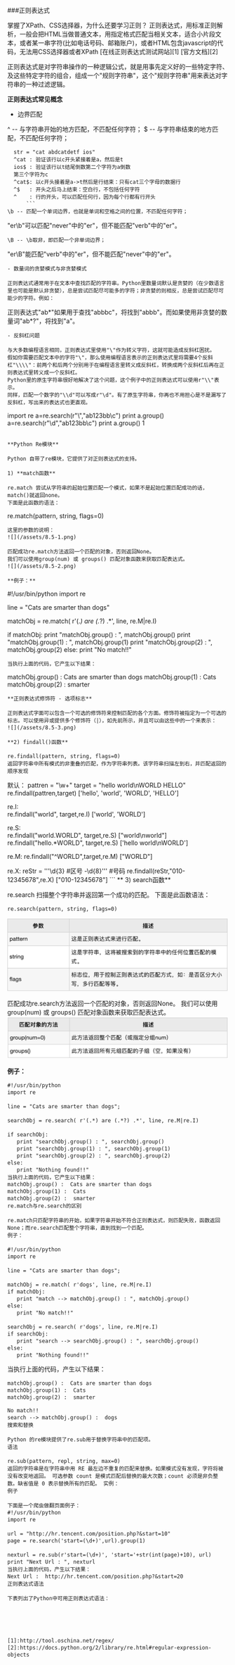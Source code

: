 ###正则表达式

掌握了XPath、CSS选择器，为什么还要学习正则？
正则表达式，用标准正则解析，一般会把HTML当做普通文本，用指定格式匹配当相关文本，适合小片段文本，或者某一串字符(比如电话号码、邮箱账户)，或者HTML包含javascript的代码，无法用CSS选择器或者XPath
[在线正则表达式测试网站][1]
[官方文档][2]


正则表达式是对字符串操作的一种逻辑公式，就是用事先定义好的一些特定字符、及这些特定字符的组合，组成一个"规则字符串"，这个"规则字符串"用来表达对字符串的一种过滤逻辑。

**正则表达式常见概念**

- 边界匹配

 ^ -- 与字符串开始的地方匹配，不匹配任何字符；
$ -- 与字符串结束的地方匹配，不匹配任何字符；
```
  str = "cat abdcatdetf ios"
  ^cat : 验证该行以c开头紧接着是a，然后是t
  ios$ : 验证该行以t结尾倒数第二个字符为a倒数
  第三个字符为c
  ^cat$: 以c开头接着是a->t然后是行结束：只有cat三个字母的数据行
  ^$   : 开头之后马上结束：空白行，不包括任何字符
  ^    : 行的开头，可以匹配任何行，因为每个行都有行开头
      ```
\b -- 匹配一个单词边界，也就是单词和空格之间的位置，不匹配任何字符；
```
  "er\b"可以匹配"never"中的"er"，但不能匹配"verb"中的"er"。
  ```
\B -- \b取非，即匹配一个非单词边界；
```
  "er\B"能匹配"verb"中的"er"，但不能匹配"never"中的"er"。
  ```
- 数量词的贪婪模式与非贪婪模式
 
 正则表达式通常用于在文本中查找匹配的字符串。Python里数量词默认是贪婪的（在少数语言里也可能是默认非贪婪），总是尝试匹配尽可能多的字符；非贪婪的则相反，总是尝试匹配尽可能少的字符。例如：
 ```
  正则表达式"ab*"如果用于查找"abbbc"，将找到"abbb"。而如果使用非贪婪的数量词"ab*?"，将找到"a"。
  ```
- 反斜杠问题

 与大多数编程语言相同，正则表达式里使用"\"作为转义字符，这就可能造成反斜杠困扰。
假如你需要匹配文本中的字符"\"，那么使用编程语言表示的正则表达式里将需要4个反斜杠"\\\\"：前两个和后两个分别用于在编程语言里转义成反斜杠，转换成两个反斜杠后再在正则表达式里转义成一个反斜杠。
Python里的原生字符串很好地解决了这个问题，这个例子中的正则表达式可以使用r"\\"表示。
同样，匹配一个数字的"\\d"可以写成r"\d"。有了原生字符串，你再也不用担心是不是漏写了反斜杠，写出来的表达式也更直观。
```
  import re
  a=re.search(r"\\","ab123bb\c")
  print a.group()
  \
  a=re.search(r"\d","ab123bb\c")
  print a.group()
  1
  ```
  
**Python Re模块**

Python 自带了re模块，它提供了对正则表达式的支持。

1) **match函数**

re.match 尝试从字符串的起始位置匹配一个模式，如果不是起始位置匹配成功的话，match()就返回none。
下面是此函数的语法：
```
re.match(pattern, string, flags=0)
```
这里的参数的说明：
![](/assets/8.5-1.png)

匹配成功re.match方法返回一个匹配的对象，否则返回None。
我们可以使用group(num) 或 groups() 匹配对象函数来获取匹配表达式。
![](/assets/8.5-2.png)

**例子：**
```
#!/usr/bin/python
import re

line = "Cats are smarter than dogs"

matchObj = re.match( r'(.*) are (.*?) .*', line, re.M|re.I)

if matchObj:
   print "matchObj.group() : ", matchObj.group()
   print "matchObj.group(1) : ", matchObj.group(1)
   print "matchObj.group(2) : ", matchObj.group(2)
else:
   print "No match!!"
   ```
当执行上面的代码，它产生以下结果：
```
matchObj.group() :  Cats are smarter than dogs
matchObj.group(1) :  Cats
matchObj.group(2) :  smarter
```
**正则表达式修饰符 - 选项标志**

正则表达式字面可以包含一个可选的修饰符来控制匹配的各个方面。修饰符被指定为一个可选的标志。可以使用异或提供多个修饰符（|），如先前所示，并且可以由这些中的一个来表示：
![](/assets/8.5-3.png)

**2) findall()函数**

re.findall(pattern, string, flags=0)
返回字符串中所有模式的非重叠的匹配，作为字符串列表。该字符串扫描左到右，并匹配返回的顺序发现
```
默认：
        pattren = "\w+"
        target = "hello world\nWORLD HELLO"
        re.findall(pattren,target)
        ['hello', 'world', 'WORLD', 'HELLO']

re.I:   
        re.findall("world", target,re.I)
        ['world', 'WORLD']

re.S:   
        re.findall("world.WORLD", target,re.S)
        ["world\nworld"]
        re.findall("hello.*WORLD", target,re.S)
        ['hello world\nWORLD']

re.M:
        re.findall("^WORLD",target,re.M)
        ["WORLD"]

re.X:
        reStr = '''\d{3}  #区号
                -\d{8}''' #号码
        re.findall(reStr,"010-12345678",re.X) 
        ["010-12345678"]
        ```
**
3) search函数**

re.search 扫描整个字符串并返回第一个成功的匹配。
下面是此函数语法：
```
re.search(pattern, string, flags=0)
```
![](/assets/8.5-4.png)

匹配成功re.search方法返回一个匹配的对象，否则返回None。
我们可以使用group(num) 或 groups() 匹配对象函数来获取匹配表达式。
![](/assets/8.5-5.png)

**例子：**
```
#!/usr/bin/python
import re

line = "Cats are smarter than dogs";

searchObj = re.search( r'(.*) are (.*?) .*', line, re.M|re.I)

if searchObj:
   print "searchObj.group() : ", searchObj.group()
   print "searchObj.group(1) : ", searchObj.group(1)
   print "searchObj.group(2) : ", searchObj.group(2)
else:
   print "Nothing found!!"
当执行上面的代码，它产生以下结果：
matchObj.group() :  Cats are smarter than dogs
matchObj.group(1) :  Cats
matchObj.group(2) :  smarter
re.match与re.search的区别

re.match只匹配字符串的开始，如果字符串开始不符合正则表达式，则匹配失败，函数返回None；而re.search匹配整个字符串，直到找到一个匹配。
例子：

#!/usr/bin/python
import re

line = "Cats are smarter than dogs";

matchObj = re.match( r'dogs', line, re.M|re.I)
if matchObj:
   print "match --> matchObj.group() : ", matchObj.group()
else:
   print "No match!!"

searchObj = re.search( r'dogs', line, re.M|re.I)
if searchObj:
   print "search --> searchObj.group() : ", searchObj.group()
else:
   print "Nothing found!!"
   ```
当执行上面的代码，产生以下结果：
```
matchObj.group() :  Cats are smarter than dogs
matchObj.group(1) :  Cats
matchObj.group(2) :  smarter
```
```
No match!!
search --> matchObj.group() :  dogs
搜索和替换

Python 的re模块提供了re.sub用于替换字符串中的匹配项。
语法

re.sub(pattern, repl, string, max=0)
返回的字符串是在字符串中用 RE 最左边不重复的匹配来替换。如果模式没有发现，字符将被没有改变地返回。 可选参数 count 是模式匹配后替换的最大次数；count 必须是非负整数。缺省值是 0 表示替换所有的匹配。 实例：
例子

下面是一个爬虫做翻页面例子：
#!/usr/bin/python
import re

url = "http://hr.tencent.com/position.php?&start=10"
page = re.search('start=(\d+)',url).group(1)

nexturl = re.sub(r'start=(\d+)', 'start='+str(int(page)+10), url)
print "Next Url : ", nexturl
当执行上面的代码，产生以下结果：
Next Url :  http://hr.tencent.com/position.php?&start=20
正则表达式语法

下表列出了Python中可用正则表达式语法：





[1]:http://tool.oschina.net/regex/
[2]:https://docs.python.org/2/library/re.html#regular-expression-objects
